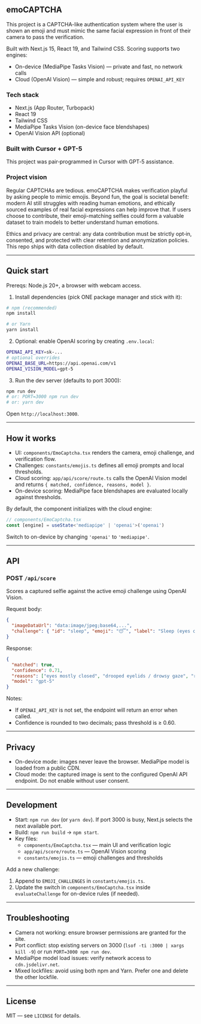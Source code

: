 ## emoCAPTCHA

This project is a CAPTCHA-like authentication system where the user is shown an emoji and must mimic the same facial expression in front of their camera to pass the verification.

Built with Next.js 15, React 19, and Tailwind CSS. Scoring supports two engines:

- On-device (MediaPipe Tasks Vision) — private and fast, no network calls
- Cloud (OpenAI Vision) — simple and robust; requires `OPENAI_API_KEY`

### Tech stack
- Next.js (App Router, Turbopack)
- React 19
- Tailwind CSS
- MediaPipe Tasks Vision (on-device face blendshapes)
- OpenAI Vision API (optional)

### Built with Cursor + GPT-5
This project was pair‑programmed in Cursor with GPT‑5 assistance.

### Project vision
Regular CAPTCHAs are tedious. emoCAPTCHA makes verification playful by asking people to mimic emojis. Beyond fun, the goal is societal benefit: modern AI still struggles with reading human emotions, and ethically sourced examples of real facial expressions can help improve that. If users choose to contribute, their emoji-matching selfies could form a valuable dataset to train models to better understand human emotions.

Ethics and privacy are central: any data contribution must be strictly opt‑in, consented, and protected with clear retention and anonymization policies. This repo ships with data collection disabled by default.

---

## Quick start

Prereqs: Node.js 20+, a browser with webcam access.

1) Install dependencies (pick ONE package manager and stick with it):

```bash
# npm (recommended)
npm install

# or Yarn
yarn install
```

2) Optional: enable OpenAI scoring by creating `.env.local`:

```bash
OPENAI_API_KEY=sk-...
# optional overrides
OPENAI_BASE_URL=https://api.openai.com/v1
OPENAI_VISION_MODEL=gpt-5
```

3) Run the dev server (defaults to port 3000):

```bash
npm run dev
# or: PORT=3000 npm run dev
# or: yarn dev
```

Open `http://localhost:3000`.

---

## How it works
- UI: `components/EmoCaptcha.tsx` renders the camera, emoji challenge, and verification flow.
- Challenges: `constants/emojis.ts` defines all emoji prompts and local thresholds.
- Cloud scoring: `app/api/score/route.ts` calls the OpenAI Vision model and returns `{ matched, confidence, reasons, model }`.
- On-device scoring: MediaPipe face blendshapes are evaluated locally against thresholds.

By default, the component initializes with the cloud engine:

```ts
// components/EmoCaptcha.tsx
const [engine] = useState<'mediapipe' | 'openai'>('openai')
```

Switch to on-device by changing `'openai'` to `'mediapipe'`.

---

## API
### POST `/api/score`
Scores a captured selfie against the active emoji challenge using OpenAI Vision.

Request body:

```json
{
  "imageDataUrl": "data:image/jpeg;base64,...",
  "challenge": { "id": "sleep", "emoji": "😴", "label": "Sleep (eyes closed)" }
}
```

Response:

```json
{
  "matched": true,
  "confidence": 0.71,
  "reasons": ["eyes mostly closed", "drooped eyelids / drowsy gaze", "relaxed mouth and jaw"],
  "model": "gpt-5"
}
```

Notes:
- If `OPENAI_API_KEY` is not set, the endpoint will return an error when called.
- Confidence is rounded to two decimals; pass threshold is ≥ 0.60.

---

## Privacy
- On-device mode: images never leave the browser. MediaPipe model is loaded from a public CDN.
- Cloud mode: the captured image is sent to the configured OpenAI API endpoint. Do not enable without user consent.

---

## Development
- Start: `npm run dev` (or `yarn dev`). If port 3000 is busy, Next.js selects the next available port.
- Build: `npm run build` → `npm start`.
- Key files:
  - `components/EmoCaptcha.tsx` — main UI and verification logic
  - `app/api/score/route.ts` — OpenAI Vision scoring
  - `constants/emojis.ts` — emoji challenges and thresholds

Add a new challenge:
1. Append to `EMOJI_CHALLENGES` in `constants/emojis.ts`.
2. Update the switch in `components/EmoCaptcha.tsx` inside `evaluateChallenge` for on-device rules (if needed).

---

## Troubleshooting
- Camera not working: ensure browser permissions are granted for the site.
- Port conflict: stop existing servers on 3000 (`lsof -ti :3000 | xargs kill -9`) or run `PORT=3000 npm run dev`.
- MediaPipe model load issues: verify network access to `cdn.jsdelivr.net`.
- Mixed lockfiles: avoid using both npm and Yarn. Prefer one and delete the other lockfile.

---

## License
MIT — see `LICENSE` for details.
